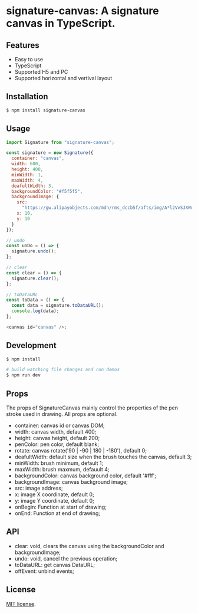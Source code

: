 # signature-canvas: A signature canvas in TypeScript.

## Features

- Easy to use
- TypeScript
- Supported H5 and PC
- Supported horizontal and vertival layout

## Installation

```bash
$ npm install signature-canvas
```

## Usage

```js
import Signature from "signature-canvas";

const signature = new Signature({
  container: "canvas",
  width: 600,
  height: 400,
  minWidth: 1,
  maxWidth: 4,
  deafultWidth: 3,
  backgroundColor: "#f5f5f5",
  backgroundImage: {
    src:
      "https://gw.alipayobjects.com/mdn/rms_dccb5f/afts/img/A*l2VvSJXWdigAAAAAAAAAAABkARQnAQ",
    x: 10,
    y: 10
  }
});

// undo
const unDo = () => {
  signature.undo();
};

// clear
const clear = () => {
  signature.clear();
};

// toDataURL
const toData = () => {
  const data = signature.toDataURL();
  console.log(data);
};

<canvas id="canvas" />;
```

## Development

```bash
$ npm install

# build watching file changes and run demos
$ npm run dev
```

## Props

The props of SignatureCanvas mainly control the properties of the pen stroke used in drawing. All props are optional.

- container: canvas id or canvas DOM;
- width: canvas width, default 400;
- height: canvas height, default 200;
- penColor: pen color, default blank;
- rotate: canvas rotate('90 | -90 | 180 | -180'), default 0;
- deafultWidth: default size when the brush touches the canvas, default 3;
- minWidth: brush minimum, default 1;
- maxWidth: brush maxmum, defauult 4;
- backgroundColor: canvas background color, default '#fff';
- backgroundImage: canvas background image;
- src: image address;
- x: image X coordinate, default 0;
- y: image Y coordinate, default 0;
- onBegin: Function at start of drawing;
- onEnd: Function at end of drawing;

## API

- clear: void, clears the canvas using the backgroundColor and backgroundImage;
- undo: void, cancel the previous operation;
- toDataURL: get canvas DataURL;
- offEvent: unbind events;

## License

[MIT license](./LICENSE).
